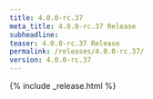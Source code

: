 ```yaml
---
title: 4.0.0-rc.37
meta_title: 4.0.0-rc.37 Release
subheadline: 
teaser: 4.0.0-rc.37 Release
permalink: /releases/4.0.0-rc.37/
version: 4.0.0-rc.37
---
```


{% include _release.html %}
